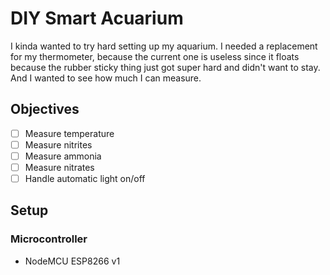 # DIY Smart Acuarium
I kinda wanted to try hard setting up my aquarium. I needed a replacement for my thermometer, because the current one is useless since it floats because the rubber sticky thing just got super hard and didn't want to stay. And I wanted to see how much I can measure.

## Objectives
- [ ] Measure temperature
- [ ] Measure nitrites
- [ ] Measure ammonia
- [ ] Measure nitrates
- [ ] Handle automatic light on/off

## Setup
### Microcontroller
* NodeMCU ESP8266 v1